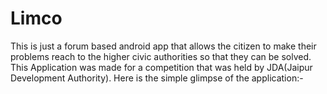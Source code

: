 # Limco
This is just a forum based  android app that allows the citizen to make their problems reach to the higher civic authorities so that they can be solved. This Application was made for a competition that was held by JDA(Jaipur Development Authority). Here is the simple glimpse of the application:-

